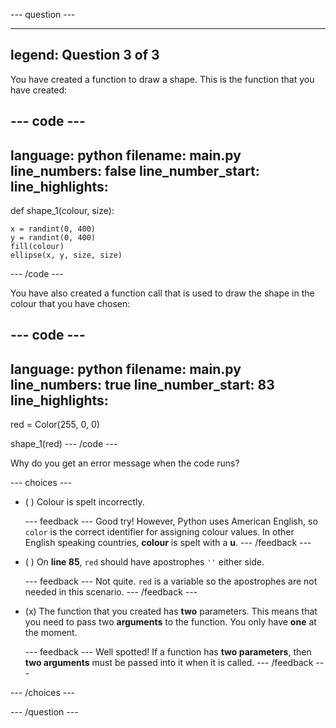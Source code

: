 
--- question ---

---
legend: Question 3 of 3
---

You have created a function to draw a shape. This is the function that you have created:

--- code ---
---
language: python
filename: main.py
line_numbers: false
line_number_start: 
line_highlights: 
---
def shape_1(colour, size):
  
    x = randint(0, 400)
    y = randint(0, 400)
    fill(colour)   
    ellipse(x, y, size, size)
--- /code ---

You have also created a function call that is used to draw the shape in the colour that you have chosen:

--- code ---
---
language: python
filename: main.py
line_numbers: true
line_number_start: 83
line_highlights: 
---
red = Color(255, 0, 0)

shape_1(red)
--- /code ---

Why do you get an error message when the code runs?

--- choices ---

- ( ) 
Colour is spelt incorrectly. 

  --- feedback ---
Good try! However, Python uses American English, so `color` is the correct identifier for assigning colour values. In other English speaking countries, **colour** is spelt with a **u**. 
  --- /feedback ---

- ( ) 
On **line 85**, `red` should have apostrophes `''` either side. 

  --- feedback ---
Not quite. `red` is a variable so the apostrophes are not needed in this scenario. 
  --- /feedback ---

- (x) 
The function that you created has **two** parameters. This means that you need to pass two **arguments** to the function. You only have **one** at the moment. 

  --- feedback ---
Well spotted! If a function has **two parameters**, then **two arguments** must be passed into it when it is called. 
  --- /feedback ---

--- /choices ---

--- /question ---
